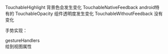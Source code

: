 
TouchableHighlight    背景色会发生变化
TouchableNativeFeedback  android特有的
TouchableOpacity    组件透明度发生变化
TouchableWithoutFeedback  没有变化  

手势实现：

gestureHandlers  
给到视图属性
